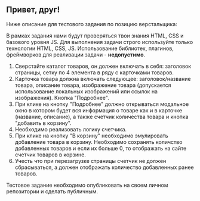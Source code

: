 ## Привет, друг!

Ниже описание для тестового задания по позицию верстальщика:

В рамках задания нами будут проверяться твои знания HTML, CSS и базового уровня JS.
Для выполнения задачи строго используйте только технологии HTML, CSS, JS. Использование библиотек, плагинов, фреймворков для реализации задачи - **недопустимо**.

 1. Сверстайте каталог товаров, он должен включать в себя: заголовок страницы, сетку по 4 элемента в ряду с карточками товаров.
 2. Карточка товара должна включать следующее: заголовок/название товара, описание товара, изображение товара (допускается использование локальных изображений или ссылок на изображения). Кнопка "Подробнее".
 3. При клике на кнопку "Подробнее" должно открываться модальное окно в котором будет вся информация о товаре как и в карточке (название, описание), а также счетчик количества товара и кнопка "добавить в корзину". 
 4. Необходимо реализовать логику счетчика.
 5. При клике на кнопку "В корзину" необходимо эмулировать добавление товара в корзину. Необходимо сохранять количство добавленных товаров и если их больше 0, то отображать на сайте счетчик товаров в корзине.
 6. Учесть что при перезагрузке страницы счетчик не должен сбрасываться, а должен отображать количество добавленных ранее товаров.
 
Тестовое задание необходимо опубликовать на своем личном репозитории и сделать публичным.